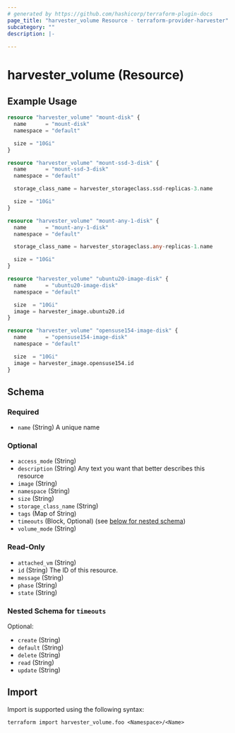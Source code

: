 ```yaml
---
# generated by https://github.com/hashicorp/terraform-plugin-docs
page_title: "harvester_volume Resource - terraform-provider-harvester"
subcategory: ""
description: |-
  
---
```


# harvester_volume (Resource)



## Example Usage

```terraform
resource "harvester_volume" "mount-disk" {
  name      = "mount-disk"
  namespace = "default"

  size = "10Gi"
}

resource "harvester_volume" "mount-ssd-3-disk" {
  name      = "mount-ssd-3-disk"
  namespace = "default"

  storage_class_name = harvester_storageclass.ssd-replicas-3.name

  size = "10Gi"
}

resource "harvester_volume" "mount-any-1-disk" {
  name      = "mount-any-1-disk"
  namespace = "default"

  storage_class_name = harvester_storageclass.any-replicas-1.name

  size = "10Gi"
}

resource "harvester_volume" "ubuntu20-image-disk" {
  name      = "ubuntu20-image-disk"
  namespace = "default"

  size  = "10Gi"
  image = harvester_image.ubuntu20.id
}

resource "harvester_volume" "opensuse154-image-disk" {
  name      = "opensuse154-image-disk"
  namespace = "default"

  size  = "10Gi"
  image = harvester_image.opensuse154.id
}
```

<!-- schema generated by tfplugindocs -->
## Schema

### Required

- `name` (String) A unique name

### Optional

- `access_mode` (String)
- `description` (String) Any text you want that better describes this resource
- `image` (String)
- `namespace` (String)
- `size` (String)
- `storage_class_name` (String)
- `tags` (Map of String)
- `timeouts` (Block, Optional) (see [below for nested schema](#nestedblock--timeouts))
- `volume_mode` (String)

### Read-Only

- `attached_vm` (String)
- `id` (String) The ID of this resource.
- `message` (String)
- `phase` (String)
- `state` (String)

<a id="nestedblock--timeouts"></a>
### Nested Schema for `timeouts`

Optional:

- `create` (String)
- `default` (String)
- `delete` (String)
- `read` (String)
- `update` (String)

## Import

Import is supported using the following syntax:

```shell
terraform import harvester_volume.foo <Namespace>/<Name>
```
